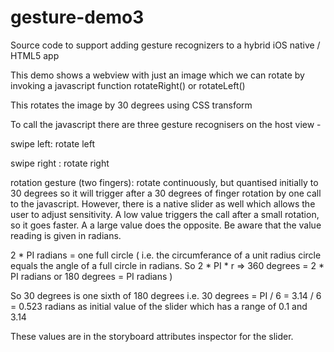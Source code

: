 gesture-demo3
=============

Source code to support adding gesture recognizers to a hybrid iOS native / HTML5 app

This demo shows a webview with just an image which we can rotate by invoking a javascript function rotateRight() or rotateLeft()

This rotates the image by 30 degrees using CSS transform

To call the javascript there are three gesture recognisers on the host view - 

swipe left: rotate left

swipe right : rotate right

rotation gesture (two fingers): rotate continuously, but quantised initially to 30 degrees so it will trigger after a 30 degrees of finger rotation by one call to the javascript. However, there is a native slider as well which allows the user to adjust sensitivity. A low value triggers the call after a small rotation, so it goes faster. A a large value does the opposite. Be aware that the value reading is given in radians.

2 * PI radians = one full circle ( i.e. the circumferance of a unit radius circle equals the angle of a full circle in radians. So 2 * PI * r => 360 degrees = 2 * PI radians or 180 degrees = PI radians )

So 30 degrees is one sixth of 180 degrees i.e. 30 degrees = PI / 6 = 3.14 / 6 = 0.523 radians as initial value of the slider which has a range of 0.1 and 3.14

These values are in the storyboard attributes inspector for the slider.

